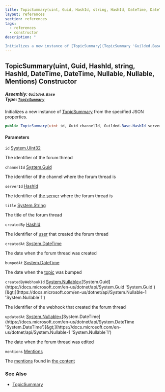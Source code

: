 ```yaml
---
title: TopicSummary(uint, Guid, HashId, string, HashId, DateTime, DateTime, Nullable<Guid>, Nullable<DateTime>, Mentions)
layout: references
section: references
tags:
  - references
  - constructor
description: "

Initializes a new instance of [TopicSummary](TopicSummary 'Guilded.Base.Content.TopicSummary') from the specified JSON properties."
---
```


## TopicSummary(uint, Guid, HashId, string, HashId, DateTime, DateTime, Nullable<Guid>, Nullable<DateTime>, Mentions) Constructor
##### **Assembly:** `Guilded.Base`<br/>**Type:** [`TopicSummary`](TopicSummary 'Guilded.Base.Content.TopicSummary')

Initializes a new instance of [TopicSummary](TopicSummary 'Guilded.Base.Content.TopicSummary') from the specified JSON properties.

```csharp
public TopicSummary(uint id, Guid channelId, Guilded.Base.HashId serverId, string title, Guilded.Base.HashId createdBy, System.DateTime createdAt, System.DateTime bumpedAt, System.Nullable<Guid> createdByWebhookId=null, System.Nullable<System.DateTime> updatedAt=null, Guilded.Base.Content.Mentions? mentions=null);
```
#### Parameters

<a name='Guilded.Base.Content.TopicSummary.TopicSummary(uint,Guid,Guilded.Base.HashId,string,Guilded.Base.HashId,System.DateTime,System.DateTime,System.Nullable_Guid_,System.Nullable_System.DateTime_,Guilded.Base.Content.Mentions).id'></a>

`id` [System.UInt32](https://docs.microsoft.com/en-us/dotnet/api/System.UInt32 'System.UInt32')

The identifier of the forum thread

<a name='Guilded.Base.Content.TopicSummary.TopicSummary(uint,Guid,Guilded.Base.HashId,string,Guilded.Base.HashId,System.DateTime,System.DateTime,System.Nullable_Guid_,System.Nullable_System.DateTime_,Guilded.Base.Content.Mentions).channelId'></a>

`channelId` [System.Guid](https://docs.microsoft.com/en-us/dotnet/api/System.Guid 'System.Guid')

The identifier of the channel where the forum thread is

<a name='Guilded.Base.Content.TopicSummary.TopicSummary(uint,Guid,Guilded.Base.HashId,string,Guilded.Base.HashId,System.DateTime,System.DateTime,System.Nullable_Guid_,System.Nullable_System.DateTime_,Guilded.Base.Content.Mentions).serverId'></a>

`serverId` [HashId](HashId 'Guilded.Base.HashId')

The identifier of [the server](Server 'Guilded.Base.Servers.Server') where the forum thread is

<a name='Guilded.Base.Content.TopicSummary.TopicSummary(uint,Guid,Guilded.Base.HashId,string,Guilded.Base.HashId,System.DateTime,System.DateTime,System.Nullable_Guid_,System.Nullable_System.DateTime_,Guilded.Base.Content.Mentions).title'></a>

`title` [System.String](https://docs.microsoft.com/en-us/dotnet/api/System.String 'System.String')

The title of the forum thread

<a name='Guilded.Base.Content.TopicSummary.TopicSummary(uint,Guid,Guilded.Base.HashId,string,Guilded.Base.HashId,System.DateTime,System.DateTime,System.Nullable_Guid_,System.Nullable_System.DateTime_,Guilded.Base.Content.Mentions).createdBy'></a>

`createdBy` [HashId](HashId 'Guilded.Base.HashId')

The identifier of [user](User 'Guilded.Base.Users.User') that created the forum thread

<a name='Guilded.Base.Content.TopicSummary.TopicSummary(uint,Guid,Guilded.Base.HashId,string,Guilded.Base.HashId,System.DateTime,System.DateTime,System.Nullable_Guid_,System.Nullable_System.DateTime_,Guilded.Base.Content.Mentions).createdAt'></a>

`createdAt` [System.DateTime](https://docs.microsoft.com/en-us/dotnet/api/System.DateTime 'System.DateTime')

The date when the forum thread was created

<a name='Guilded.Base.Content.TopicSummary.TopicSummary(uint,Guid,Guilded.Base.HashId,string,Guilded.Base.HashId,System.DateTime,System.DateTime,System.Nullable_Guid_,System.Nullable_System.DateTime_,Guilded.Base.Content.Mentions).bumpedAt'></a>

`bumpedAt` [System.DateTime](https://docs.microsoft.com/en-us/dotnet/api/System.DateTime 'System.DateTime')

The date when the [topic](TopicSummary 'Guilded.Base.Content.TopicSummary') was bumped

<a name='Guilded.Base.Content.TopicSummary.TopicSummary(uint,Guid,Guilded.Base.HashId,string,Guilded.Base.HashId,System.DateTime,System.DateTime,System.Nullable_Guid_,System.Nullable_System.DateTime_,Guilded.Base.Content.Mentions).createdByWebhookId'></a>

`createdByWebhookId` [System.Nullable&lt;](https://docs.microsoft.com/en-us/dotnet/api/System.Nullable-1 'System.Nullable`1')[System.Guid](https://docs.microsoft.com/en-us/dotnet/api/System.Guid 'System.Guid')[&gt;](https://docs.microsoft.com/en-us/dotnet/api/System.Nullable-1 'System.Nullable`1')

The identifier of the webhook that created the forum thread

<a name='Guilded.Base.Content.TopicSummary.TopicSummary(uint,Guid,Guilded.Base.HashId,string,Guilded.Base.HashId,System.DateTime,System.DateTime,System.Nullable_Guid_,System.Nullable_System.DateTime_,Guilded.Base.Content.Mentions).updatedAt'></a>

`updatedAt` [System.Nullable&lt;](https://docs.microsoft.com/en-us/dotnet/api/System.Nullable-1 'System.Nullable`1')[System.DateTime](https://docs.microsoft.com/en-us/dotnet/api/System.DateTime 'System.DateTime')[&gt;](https://docs.microsoft.com/en-us/dotnet/api/System.Nullable-1 'System.Nullable`1')

The date when the forum thread was edited

<a name='Guilded.Base.Content.TopicSummary.TopicSummary(uint,Guid,Guilded.Base.HashId,string,Guilded.Base.HashId,System.DateTime,System.DateTime,System.Nullable_Guid_,System.Nullable_System.DateTime_,Guilded.Base.Content.Mentions).mentions'></a>

`mentions` [Mentions](Mentions 'Guilded.Base.Content.Mentions')

The [mentions](TopicSummary.Mentions 'Guilded.Base.Content.TopicSummary.Mentions') found in [the content](Message.Content 'Guilded.Base.Content.Message.Content')

### See Also
- [TopicSummary](TopicSummary 'Guilded.Base.Content.TopicSummary')